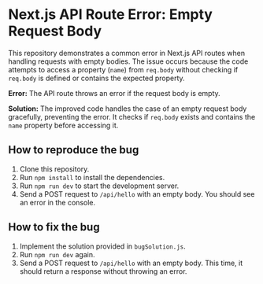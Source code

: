# Next.js API Route Error: Empty Request Body

This repository demonstrates a common error in Next.js API routes when handling requests with empty bodies.  The issue occurs because the code attempts to access a property (`name`) from `req.body` without checking if `req.body` is defined or contains the expected property.

**Error:** The API route throws an error if the request body is empty.

**Solution:** The improved code handles the case of an empty request body gracefully, preventing the error. It checks if `req.body` exists and contains the `name` property before accessing it.

## How to reproduce the bug

1. Clone this repository.
2. Run `npm install` to install the dependencies.
3. Run `npm run dev` to start the development server.
4. Send a POST request to `/api/hello` with an empty body. You should see an error in the console.

## How to fix the bug

1. Implement the solution provided in `bugSolution.js`.
2. Run `npm run dev` again.
3. Send a POST request to `/api/hello` with an empty body. This time, it should return a response without throwing an error.